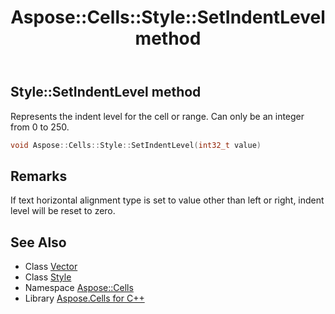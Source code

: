 ﻿---
title: Aspose::Cells::Style::SetIndentLevel method
linktitle: SetIndentLevel
second_title: Aspose.Cells for C++ API Reference
description: 'Aspose::Cells::Style::SetIndentLevel method. Represents the indent level for the cell or range. Can only be an integer from 0 to 250 in C++.'
type: docs
weight: 3100
url: /cpp/aspose.cells/style/setindentlevel/
---
## Style::SetIndentLevel method


Represents the indent level for the cell or range. Can only be an integer from 0 to 250.

```cpp
void Aspose::Cells::Style::SetIndentLevel(int32_t value)
```

## Remarks


If text horizontal alignment type is set to value other than left or right, indent level will be reset to zero. 
## See Also

* Class [Vector](../../vector/)
* Class [Style](../)
* Namespace [Aspose::Cells](../../)
* Library [Aspose.Cells for C++](../../../)
